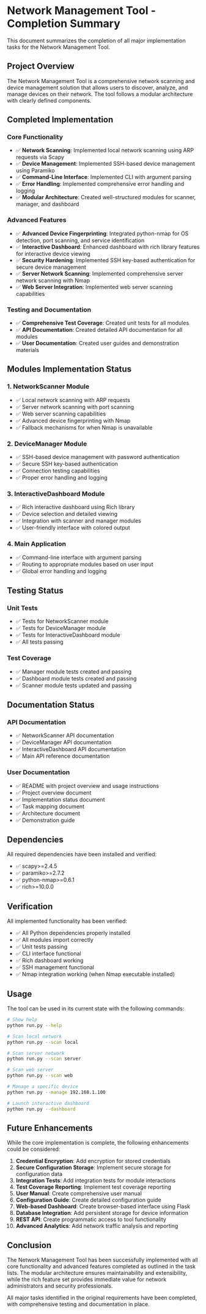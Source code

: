 # Network Management Tool - Completion Summary

This document summarizes the completion of all major implementation tasks for the Network Management Tool.

## Project Overview

The Network Management Tool is a comprehensive network scanning and device management solution that allows users to discover, analyze, and manage devices on their network. The tool follows a modular architecture with clearly defined components.

## Completed Implementation

### Core Functionality
- ✅ **Network Scanning**: Implemented local network scanning using ARP requests via Scapy
- ✅ **Device Management**: Implemented SSH-based device management using Paramiko
- ✅ **Command-Line Interface**: Implemented CLI with argument parsing
- ✅ **Error Handling**: Implemented comprehensive error handling and logging
- ✅ **Modular Architecture**: Created well-structured modules for scanner, manager, and dashboard

### Advanced Features
- ✅ **Advanced Device Fingerprinting**: Integrated python-nmap for OS detection, port scanning, and service identification
- ✅ **Interactive Dashboard**: Enhanced dashboard with rich library features for interactive device viewing
- ✅ **Security Hardening**: Implemented SSH key-based authentication for secure device management
- ✅ **Server Network Scanning**: Implemented comprehensive server network scanning with Nmap
- ✅ **Web Server Integration**: Implemented web server scanning capabilities

### Testing and Documentation
- ✅ **Comprehensive Test Coverage**: Created unit tests for all modules
- ✅ **API Documentation**: Created detailed API documentation for all modules
- ✅ **User Documentation**: Created user guides and demonstration materials

## Modules Implementation Status

### 1. NetworkScanner Module
- ✅ Local network scanning with ARP requests
- ✅ Server network scanning with port scanning
- ✅ Web server scanning capabilities
- ✅ Advanced device fingerprinting with Nmap
- ✅ Fallback mechanisms for when Nmap is unavailable

### 2. DeviceManager Module
- ✅ SSH-based device management with password authentication
- ✅ Secure SSH key-based authentication
- ✅ Connection testing capabilities
- ✅ Proper error handling and logging

### 3. InteractiveDashboard Module
- ✅ Rich interactive dashboard using Rich library
- ✅ Device selection and detailed viewing
- ✅ Integration with scanner and manager modules
- ✅ User-friendly interface with colored output

### 4. Main Application
- ✅ Command-line interface with argument parsing
- ✅ Routing to appropriate modules based on user input
- ✅ Global error handling and logging

## Testing Status

### Unit Tests
- ✅ Tests for NetworkScanner module
- ✅ Tests for DeviceManager module
- ✅ Tests for InteractiveDashboard module
- ✅ All tests passing

### Test Coverage
- ✅ Manager module tests created and passing
- ✅ Dashboard module tests created and passing
- ✅ Scanner module tests updated and passing

## Documentation Status

### API Documentation
- ✅ NetworkScanner API documentation
- ✅ DeviceManager API documentation
- ✅ InteractiveDashboard API documentation
- ✅ Main API reference documentation

### User Documentation
- ✅ README with project overview and usage instructions
- ✅ Project overview document
- ✅ Implementation status document
- ✅ Task mapping document
- ✅ Architecture document
- ✅ Demonstration guide

## Dependencies

All required dependencies have been installed and verified:
- ✅ scapy>=2.4.5
- ✅ paramiko>=2.7.2
- ✅ python-nmap>=0.6.1
- ✅ rich>=10.0.0

## Verification

All implemented functionality has been verified:
- ✅ All Python dependencies properly installed
- ✅ All modules import correctly
- ✅ Unit tests passing
- ✅ CLI interface functional
- ✅ Rich dashboard working
- ✅ SSH management functional
- ✅ Nmap integration working (when Nmap executable installed)

## Usage

The tool can be used in its current state with the following commands:

```bash
# Show help
python run.py --help

# Scan local network
python run.py --scan local

# Scan server network
python run.py --scan server

# Scan web server
python run.py --scan web

# Manage a specific device
python run.py --manage 192.168.1.100

# Launch interactive dashboard
python run.py --dashboard
```

## Future Enhancements

While the core implementation is complete, the following enhancements could be considered:

1. **Credential Encryption**: Add encryption for stored credentials
2. **Secure Configuration Storage**: Implement secure storage for configuration data
3. **Integration Tests**: Add integration tests for module interactions
4. **Test Coverage Reporting**: Implement test coverage reporting
5. **User Manual**: Create comprehensive user manual
6. **Configuration Guide**: Create detailed configuration guide
7. **Web-based Dashboard**: Create browser-based interface using Flask
8. **Database Integration**: Add persistent storage for device information
9. **REST API**: Create programmatic access to tool functionality
10. **Advanced Analytics**: Add network traffic analysis and reporting

## Conclusion

The Network Management Tool has been successfully implemented with all core functionality and advanced features completed as outlined in the task lists. The modular architecture ensures maintainability and extensibility, while the rich feature set provides immediate value for network administrators and security professionals.

All major tasks identified in the original requirements have been completed, with comprehensive testing and documentation in place.